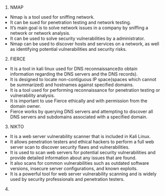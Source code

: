 1. NMAP
- Nmap is a tool used for sniffing network. 
- It can be sued for penetration testing and network testing. 
- It’s main goal is to solve network issues in a company by sniffing a network or network analysis.
- It can be used to solve security vulnerabilities by a administrator.
- Nmap can be used to discover hosts and services on a network, as well as identifying potential vulnerabilities and security risks.

2. FIERCE
- It is a tool in kali linux used for DNS reconnaissance(to obtain information regarding the DNS servers and the DNS records).
- It is designed to locate non-contiguous IP space(spaces which cannot be summarized) and hostnames against specified domains.
- It is a tool used for performing reconnaissance for penetration testing or vulnerability analysis.
- It is important to use Fierce ethically and with permission from the domain owner.
- Fierce works by querying DNS servers and attempting to discover all DNS servers and subdomains associated with a specified domain. 

3. NIKTO
- It is a web server vulnerability scanner that is included in Kali Linux.
- It allows penetration testers and ethical hackers to perform a full web server scan to discover security flaws and vulnerabilities.
- It is used to scan web servers for potential security vulnerabilities and provide detailed information about any issues that are found.
- It also scans for common vulnerabilities such as outdated software versions, insecure server configurations, and known exploits.
- It is a powerful tool for web server vulnerability scanning and is widely used by security professionals and penetration testers.

4. 
